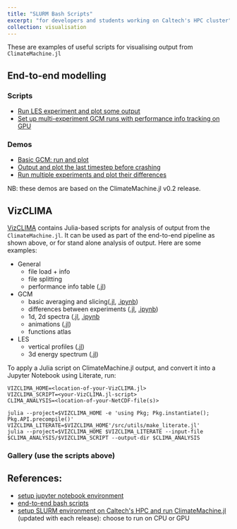 ```yaml
---
title: "SLURM Bash Scripts"
excerpt: "for developers and students working on Caltech's HPC cluster"
collection: visualisation
---
```


These are examples of useful scripts for visualising output from `ClimateMachine.jl`

## End-to-end modelling
### Scripts

- [Run LES experiment and plot some output](https://github.com/CliMA/ClimateMachine.jl/wiki/Bash-Run-Scripts)
- [Set up multi-experiment GCM runs with performance info tracking on GPU](https://github.com/CliMA/ClimateMachine.jl/wiki/Bash-Run-Scripts#step-by-step)

### Demos

- [Basic GCM: run and plot](https://lenkanovak.github.io/_pages/visualisation/demo_basic_gcm/)
- [Output and plot the last timestep before crashing](https://lenkanovak.github.io/_pages/visualisation/demo_debug_gcm/)
- [Run multiple experiments and plot their differences](https://lenkanovak.github.io/_pages/visualisation/demo_basic_multi_gcm/)

NB: these demos are based on the ClimateMachine.jl v0.2 release.

## VizCLIMA

[VizCLIMA](https://github.com/CliMA/VizCLIMA.jl/tree/ln/prep-for-merge) contains Julia-based scripts for analysis of output from the `ClimateMachine.jl`. It can be used as part of the end-to-end pipeline as shown above, or for stand alone analysis of output. Here are some examples:
- General
    - file load + info
    - file splitting
    - performance info table ([.jl](https://github.com/CliMA/VizCLIMA.jl/blob/ln/prep-for-merge/src/scripts/bmark_sweep_targetted_vars_raw.jl#L184-L209))
- GCM
    - basic averaging and slicing([.jl](https://github.com/CliMA/VizCLIMA.jl/blob/ln/prep-for-merge/src/scripts/general-gcm-notebook-setup.jl), [.ipynb](https://github.com/LenkaNovak/LenkaNovak.github.io/blob/master/files/general-gcm-notebook-setup.ipynb))
    - differences between experiments ([.jl](https://github.com/CliMA/VizCLIMA.jl/blob/ln/prep-for-merge/src/scripts/general-gcm-notebook-setup-multi.jl), [.ipynb](https://github.com/LenkaNovak/LenkaNovak.github.io/blob/master/files/general-gcm-notebook-setup-multi.ipynb))
    - 1d, 2d spectra ([.jl](https://github.com/CliMA/VizCLIMA.jl/blob/ln/prep-for-merge/src/scripts/gcm-energy-spectra.jl), [.ipynb](https://github.com/CliMA/VizCLIMA.jl/blob/ln/prep-for-merge/src/scripts/gcm-energy-spectra.ipynb)
    - animations ([.jl](https://github.com/CliMA/VizCLIMA.jl/blob/ln/prep-for-merge/src/scripts/hier_analysis_bcwave.jl#L97-L133))
    - functions atlas
- LES
    - vertical profiles ([.jl](https://github.com/CliMA/VizCLIMA.jl/blob/ln/prep-for-merge/src/scripts/default_moist_les.jl))
    - 3d energy spectrum ([.jl](https://github.com/CliMA/VizCLIMA.jl/blob/ln/prep-for-merge/src/scripts/taylorgreen_spectrum.jl))

To apply a Julia script on ClimateMachine.jl output, and convert it into a Jupyter Notebook using Literate, run:

```
VIZCLIMA_HOME=<location-of-your-VizCLIMA.jl>
VIZCLIMA_SCRIPT=<your-VizCLIMA.jl-script>
CLIMA_ANALYSIS=<location-of-your-NetCDF-file(s)>

julia --project=$VIZCLIMA_HOME -e 'using Pkg; Pkg.instantiate(); Pkg.API.precompile()'
VIZCLIMA_LITERATE=$VIZCLIMA_HOME'/src/utils/make_literate.jl'
julia --project=$VIZCLIMA_HOME $VIZCLIMA_LITERATE --input-file $CLIMA_ANALYSIS/$VIZCLIMA_SCRIPT --output-dir $CLIMA_ANALYSIS
```

### Gallery (use the scripts above)

## References:

- [setup jupyter notebook environment](https://github.com/CliMA/ClimateMachine.jl/wiki/Visualization)
- [end-to-end bash scripts](https://github.com/CliMA/ClimateMachine.jl/wiki/Bash-Run-Scripts)
- [setup SLURM environment on Caltech's HPC and run ClimateMachine.jl](https://github.com/CliMA/ClimateMachine.jl/wiki/Caltech-Central-Cluster) (updated with each release): choose to run on CPU or GPU

